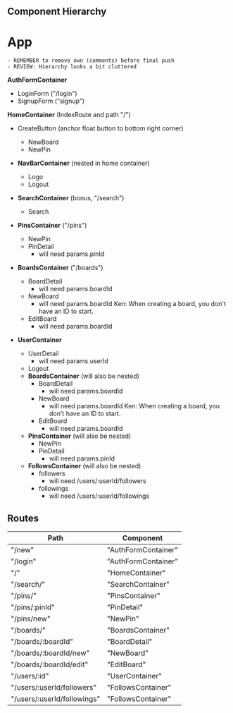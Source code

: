 ## Component Hierarchy

# App
    - REMEMBER to remove own (comments) before final push
    - REVIEW: Hierarchy looks a bit cluttered

**AuthFormContainer**
  - LoginForm ("/login")
  - SignupForm ("signup")

**HomeContainer** (IndexRoute and path "/")
  - CreateButton (anchor float button to bottom right corner)
    + NewBoard
    + NewPin

  - **NavBarContainer** (nested in home container)
    + Logo
    + Logout

  - **SearchContainer** (bonus, "/search")
    + Search

  - **PinsContainer** ("/pins")
    + NewPin
    + PinDetail
      + will need params.pinId

  - **BoardsContainer** ("/boards")
    + BoardDetail
      + will need params.boardId
    + NewBoard
      + will need params.boardId
      Ken: When creating a board, you don't have an ID to start.
    + EditBoard
      + will need params.boardId

  - **UserContainer**
    + UserDetail
      + will need params.userId
    + Logout
    - **BoardsContainer** (will also be nested)
      + BoardDetail
        + will need params.boardId
      + NewBoard
        + will need params.boardId
      Ken: When creating a board, you don't have an ID to start.
      + EditBoard
        + will need params.boardId
    - **PinsContainer** (will also be nested)
      + NewPin
      + PinDetail
        + will need params.pinId
    - **FollowsContainer** (will also be nested)
      + followers
        + will need /users/:userId/followers
      + followings
        + will need /users/:userId/followings


## Routes

|Path                         | Component           |
|-----------------------------|---------------------|
| "/new"                      | "AuthFormContainer" |
| "/login"                    | "AuthFormContainer" |
| "/"                         | "HomeContainer"     |
| "/search/"                  | "SearchContainer"   |
| "/pins/"                    | "PinsContainer"     |
| "/pins/:pinId"              | "PinDetail"         |
| "/pins/new"                 | "NewPin"            |
| "/boards/"                  | "BoardsContainer"   |
| "/boards/:boardId"          | "BoardDetail"       |
| "/boards/:boardId/new"      | "NewBoard"          |
| "/boards/:boardId/edit"     | "EditBoard"         |
| "/users/:id"                | "UserContainer"     |
| "/users/:userId/followers"  | "FollowsContainer"  |
| "/users/:userId/followings" | "FollowsContainer"  |
